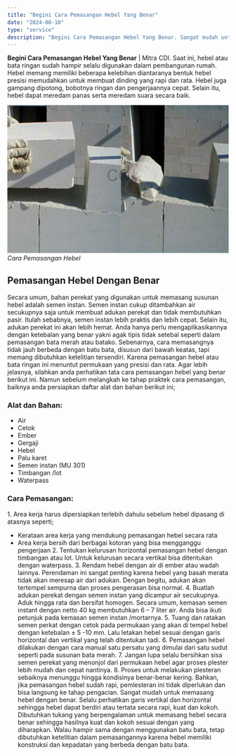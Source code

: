 ```yaml
---
title: "Begini Cara Pemasangan Hebel Yang Benar"
date: "2024-08-10"
type: "service"
description: "Begini Cara Pemasangan Hebel Yang Benar. Sangat mudah untuk memasang hebel dengan benar. Selalu perhatikan garis vertikal dan horizontal sehingga hebel dapat..."
---
```


**Begini Cara Pemasangan Hebel Yang Benar** | Mitra CDI. Saat ini, hebel atau bata ringan sudah hampir selalu digunakan dalam pembangunan rumah. Hebel memang memiliki beberapa kelebihan diantaranya bentuk hebel presisi memudahkan untuk membuat dinding yang rapi dan rata. Hebel juga gampang dipotong, bobotnya ringan dan pengerjaannya cepat. Selain itu, hebel dapat meredam panas serta meredam suara secara baik.

![Cara Pemasangan Hebel](/images/blog/memasang-hebel.jpg)
*Cara Pemasangan Hebel*

 ## Pemasangan Hebel Dengan Benar
    
Secara umum, bahan perekat yang digunakan untuk memasang susunan hebel adalah semen instan. Semen instan cukup ditambahkan air secukupnya saja untuk membuat adukan perekat dan tidak membutuhkan pasir. Itulah sebabnya, semen instan lebih praktis dan lebih cepat. Selain itu, adukan perekat ini akan lebih hemat. Anda hanya perlu mengaplikasikannya dengan ketebalan yang benar yakni agak tipis tidak setebal seperti dalam pemasangan bata merah atau batako.
Sebenarnya, cara memasangnya tidak jauh berbeda dengan batu bata, disusun dari bawah keatas, tapi memang dibutuhkan ketelitian tersendiri. Karena pemasangan hebel atau bata ringan ini menuntut permukaan yang presisi dan rata. Agar lebih jelasnya, silahkan anda perhatikan tata cara pemasangan hebel yang benar berikut ini. Namun sebelum melangkah ke tahap praktek cara pemasangan, baiknya anda persiapkan daftar alat dan bahan berikut ini;
### **Alat dan Bahan:**

- Air
- Cetok
- Ember
- Gergaji
- Hebel
- Palu karet
- Semen instan (MU 301)
- Timbangan /lot
- Waterpass
### **Cara Pemasangan:**

1\. Area kerja harus dipersiapkan terlebih dahulu sebelum hebel dipasang di atasnya seperti;
- Kerataan area kerja yang mendukung pemasangan hebel secara rata
- Area kerja bersih dari berbagai kotoran yang bisa mengganggu pengerjaan
2\. Tentukan kelurusan horizontal pemasangan hebel dengan timbangan atau lot. Untuk kelurusan secara vertikal bisa ditentukan dengan waterpass.
3\. Rendam hebel dengan air di ember atau wadah lainnya. Perendaman ini sangat penting karena hebel yang basah merata tidak akan meresap air dari adukan. Dengan begitu, adukan akan tertempel sempurna dan proses pengerasan bisa normal.
4\. Buatlah adukan perekat dengan semen instan yang dicampur air secukupnya. Aduk hingga rata dan bersifat homogen. Secara umum, kemasan semen instant dengan netto 40 kg membutuhkan 6 – 7 liter air. Anda bisa ikuti petunjuk pada kemasan semen instan /mortarnya.
5\. Tuang dan ratakan semen perkat dengan cetok pada permukaan yang akan di tempel hebel dengan ketebalan ± 5 -10 mm. Lalu letakan hebel sesuai dengan garis horizontal dan vertikal yang telah ditentukan tadi.
6\. Pemasangan hebel dilakukan dengan cara manual satu persatu yang dimulai dari satu sudut seperti pada susunan bata merah.
7\. Jangan lupa selalu bersihkan sisa semen perekat yang menonjol dari permukaan hebel agar proses plester lebih mudah dan cepat nantinya.
8\. Proses untuk melakukan plesteran sebaiknya menunggu hingga kondisinya benar-benar kering. Bahkan, jika pemasangan hebel sudah rapi, pemlesteran ini tidak diperlukan dan bisa langsung ke tahap pengacian.
Sangat mudah untuk memasang hebel dengan benar. Selalu perhatikan garis vertikal dan horizontal sehingga hebel dapat berdiri atau tertata secara rapi, kuat dan kokoh. Dibutuhkan tukang yang berpengalaman untuk memasang hebel secara benar sehingga hasilnya kuat dan kokoh sesuai dengan yang diharapkan. Walau hampir sama dengan menggunakan batu bata, tetap dibutuhkan ketelitian dalam pemasangannya karena hebel memiliki konstruksi dan kepadatan yang berbeda dengan batu bata.

